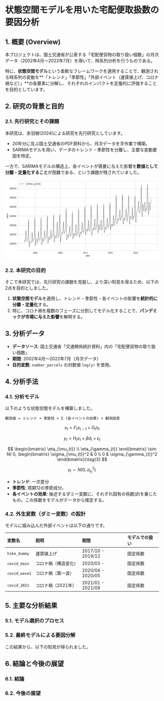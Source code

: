 # 状態空間モデルを用いた宅配便取扱数の要因分析

## 1. 概要 (Overview)
本プロジェクトは、国土交通省が公表する「宅配便貨物の取り扱い個数」の月次データ（2002年4月～2022年7月）を用いて、時系列分析を行うものである。

特に、**状態空間モデル**という柔軟なフレームワークを適用することで、観測される時系列の変動を**「トレンド」「季節性」「外部イベント（運賃値上げ、コロナ禍など）」**の各要素に分解し、それぞれのインパクトを定量的に評価することを目的としています。

## 2. 研究の背景と目的
### 2.1. 先行研究とその課題
本研究は、赤羽根(2024)による研究を先行研究としています。
* 20年分に及ぶ国土交通省のPDF資料から、月次データを手作業で構築。
* SARIMAモデルを用い、データのトレンド・季節性を分離し、主要な変動要因を特定。

一方で、SARIMAモデルの構造上、各イベントが需要に与えた影響を**数値として分離・定量化すること**が困難である、という課題が残されていました。

![原系列](output/originalseries.png)

### 2.2. 本研究の目的
そこで本研究では、先行研究の課題を克服し、より深い知見を得るため、以下の2点を目的としました。

1.  **状態空間モデル**を適用し、トレンド・季節性・各イベントの影響を**統計的に分離・定量化**する。
2.  特に、コロナ禍を複数のフェーズに分割してモデル化することで、**パンデミックが市場に与えた影響**を解明する。

## 3. 分析データ
* **データソース**: 国土交通省「交通関係統計資料」内の「宅配便貨物の取り扱い個数」
* **期間**: 2002年4月～2022年7月（月次データ）
* **目的変数**: `number_parcels` の対数値 `log(y)` を使用。

## 4. 分析手法
### 4.1. 分析モデル
以下のような状態空間モデルを構築しました。

`観測値 = トレンド + 季節性 + Σ (各イベントの効果) + 観測誤差`

$$x_t = F_tx_{t-1}+G_t\eta_{t}\tag*{(1)システムモデル}$$

$$y_t = H_tx_t+\beta d_t + \epsilon_t \tag*{(2)観測モデル}$$

$$
\begin{bmatrix}
  \eta_{\mu_{t}}  \\
  \eta_{\gamma_{t}}
\end{bmatrix}
\sim N( 0,
\begin{bmatrix}
  \sigma_{\mu_{t}}^2 & 0  \\
  0 & \sigma_{\gamma_{t}}^2
\end{bmatrix})\tag{3}
$$

$$
\epsilon_t
\sim N( 0,
\sigma_{\epsilon_{t}}^2)\tag{4}
$$

* **トレンド**: 一次差分
* **季節性**: 周期12の季節成分。
* **各イベントの効果**: 後述するダミー変数に、それぞれ固有の係数($\beta$)を乗じたもの。この係数をモデルがデータから推定する。

### 4.2. 外生変数（ダミー変数）の設計
モデルに組み込んだ外部イベントは以下の通りです。

| 変数名 | 説明 | 期間 | モデルでの扱い |
| :--- | :--- | :--- | :--- |
| `hike_dummy` | 運賃値上げ | 2017/10 - 2019/12 | 固定係数 |
| `covid_main` | コロナ禍（構造変化） | 2020/03 - | 固定係数 |
| `covid_wave1` | コロナ禍（第一波） | 2020/04 - 2020/05 | 固定係数 |
| `covid_2021` | コロナ禍（2021年） | 2021/01 - 2021/09 | 固定係数 |


## 5. 主要な分析結果
### 5.1. モデル選択のプロセス


### 5.2. 最終モデルによる要因分解


この結果から、以下の知見が得られました。

## 6. 結論と今後の展望
### 6.1. 結論


### 6.2. 今後の展望



